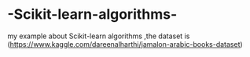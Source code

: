 # -Scikit-learn-algorithms-
my example about  Scikit-learn algorithms ,the dataset is (https://www.kaggle.com/dareenalharthi/jamalon-arabic-books-dataset)
